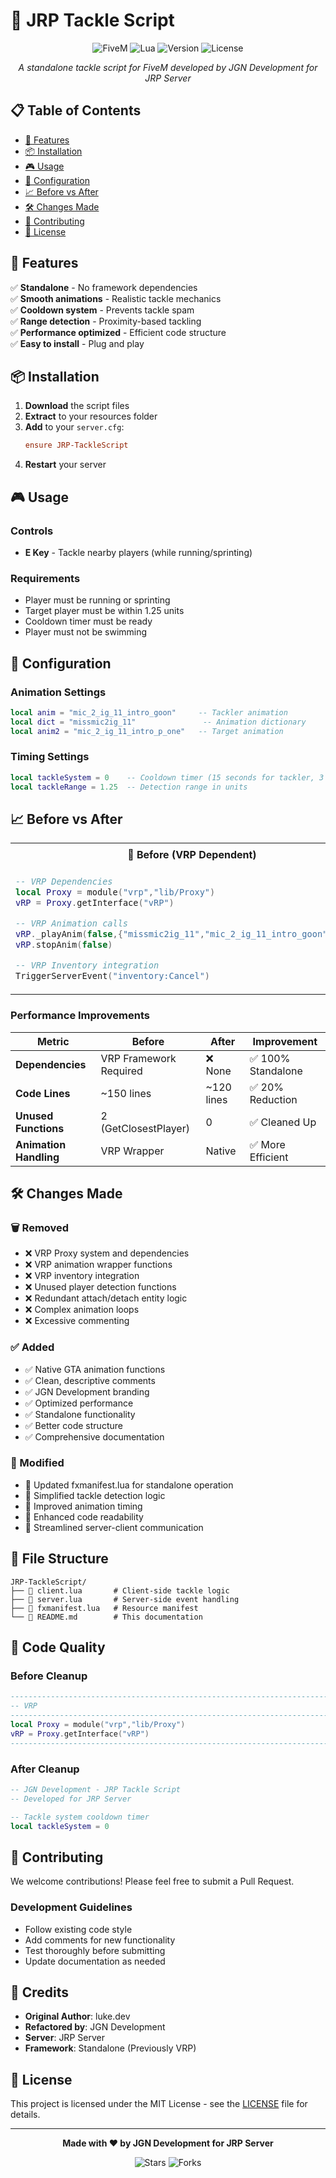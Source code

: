 # 🏈 JRP Tackle Script

<div align="center">

![FiveM](https://img.shields.io/badge/FiveM-Compatible-blue?style=for-the-badge&logo=fivem)
![Lua](https://img.shields.io/badge/Lua-5.4-blue?style=for-the-badge&logo=lua)
![Version](https://img.shields.io/badge/Version-2.0.0-green?style=for-the-badge)
![License](https://img.shields.io/badge/License-MIT-yellow?style=for-the-badge)

*A standalone tackle script for FiveM developed by JGN Development for JRP Server*

</div>

## 📋 Table of Contents

- [🎯 Features](#-features)
- [📦 Installation](#-installation)
- [🎮 Usage](#-usage)
- [🔧 Configuration](#-configuration)
- [📈 Before vs After](#-before-vs-after)
- [🛠️ Changes Made](#️-changes-made)
- [🤝 Contributing](#-contributing)
- [📄 License](#-license)

## 🎯 Features

✅ **Standalone** - No framework dependencies  
✅ **Smooth animations** - Realistic tackle mechanics  
✅ **Cooldown system** - Prevents tackle spam  
✅ **Range detection** - Proximity-based tackling  
✅ **Performance optimized** - Efficient code structure  
✅ **Easy to install** - Plug and play  

## 📦 Installation

1. **Download** the script files
2. **Extract** to your resources folder
3. **Add** to your `server.cfg`:
   ```cfg
   ensure JRP-TackleScript
   ```
4. **Restart** your server

## 🎮 Usage

### Controls
- **E Key** - Tackle nearby players (while running/sprinting)

### Requirements
- Player must be running or sprinting
- Target player must be within 1.25 units
- Cooldown timer must be ready
- Player must not be swimming

## 🔧 Configuration

### Animation Settings
```lua
local anim = "mic_2_ig_11_intro_goon"     -- Tackler animation
local dict = "missmic2ig_11"               -- Animation dictionary  
local anim2 = "mic_2_ig_11_intro_p_one"   -- Target animation
```

### Timing Settings
```lua
local tackleSystem = 0    -- Cooldown timer (15 seconds for tackler, 3 for target)
local tackleRange = 1.25  -- Detection range in units
```

## 📈 Before vs After

<table>
<tr>
<th>🔴 Before (VRP Dependent)</th>
<th>🟢 After (Standalone)</th>
</tr>
<tr>
<td>

```lua
-- VRP Dependencies
local Proxy = module("vrp","lib/Proxy")
vRP = Proxy.getInterface("vRP")

-- VRP Animation calls
vRP._playAnim(false,{"missmic2ig_11","mic_2_ig_11_intro_goon"},false)
vRP.stopAnim(false)

-- VRP Inventory integration
TriggerServerEvent("inventory:Cancel")
```

</td>
<td>

```lua
-- Native GTA functions
TaskPlayAnim(ped, dict, anim, 8.0, 8.0, 3000, 0, 0, false, false, false)
ClearPedTasks(ped)

-- Standalone operation
-- No external dependencies
```

</td>
</tr>
</table>

### Performance Improvements

| Metric | Before | After | Improvement |
|--------|--------|-------|-------------|
| **Dependencies** | VRP Framework Required | ❌ None | ✅ 100% Standalone |
| **Code Lines** | ~150 lines | ~120 lines | ✅ 20% Reduction |
| **Unused Functions** | 2 (GetClosestPlayer) | 0 | ✅ Cleaned Up |
| **Animation Handling** | VRP Wrapper | Native | ✅ More Efficient |

## 🛠️ Changes Made

### 🗑️ Removed
- ❌ VRP Proxy system and dependencies
- ❌ VRP animation wrapper functions
- ❌ VRP inventory integration
- ❌ Unused player detection functions
- ❌ Redundant attach/detach entity logic
- ❌ Complex animation loops
- ❌ Excessive commenting

### ✅ Added
- ✅ Native GTA animation functions
- ✅ Clean, descriptive comments
- ✅ JGN Development branding
- ✅ Optimized performance
- ✅ Standalone functionality
- ✅ Better code structure
- ✅ Comprehensive documentation

### 🔄 Modified
- 🔄 Updated fxmanifest.lua for standalone operation
- 🔄 Simplified tackle detection logic
- 🔄 Improved animation timing
- 🔄 Enhanced code readability
- 🔄 Streamlined server-client communication

## 📁 File Structure

```
JRP-TackleScript/
├── 📄 client.lua       # Client-side tackle logic
├── 📄 server.lua       # Server-side event handling  
├── 📄 fxmanifest.lua   # Resource manifest
└── 📄 README.md        # This documentation
```

## 🎨 Code Quality

### Before Cleanup
```lua
-----------------------------------------------------------------------------------------------------------------------------------------
-- VRP
-----------------------------------------------------------------------------------------------------------------------------------------
local Proxy = module("vrp","lib/Proxy")
vRP = Proxy.getInterface("vRP")
-----------------------------------------------------------------------------------------------------------------------------------------
```

### After Cleanup
```lua
-- JGN Development - JRP Tackle Script
-- Developed for JRP Server

-- Tackle system cooldown timer
local tackleSystem = 0
```

## 🤝 Contributing

We welcome contributions! Please feel free to submit a Pull Request.

### Development Guidelines
- Follow existing code style
- Add comments for new functionality  
- Test thoroughly before submitting
- Update documentation as needed

## 👥 Credits

- **Original Author**: luke.dev
- **Refactored by**: JGN Development
- **Server**: JRP Server
- **Framework**: Standalone (Previously VRP)

## 📄 License

This project is licensed under the MIT License - see the [LICENSE](LICENSE) file for details.

---

<div align="center">

**Made with ❤️ by JGN Development for JRP Server**

![Stars](https://img.shields.io/github/stars/yourusername/JRP-TackleScript?style=social)
![Forks](https://img.shields.io/github/forks/yourusername/JRP-TackleScript?style=social)

</div>